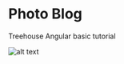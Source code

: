 # Photo Blog

Treehouse Angular basic tutorial 

![alt text](https://github.com/FelicianoAnthony/angular_photo_blog/blob/master/photoblogAngular.png)

